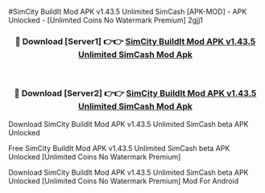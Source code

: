 #SimCity BuildIt Mod APK v1.43.5 Unlimited SimCash [APK-MOD] - APK Unlocked - [Unlimited Coins No Watermark Premium] 2gjj1



<div align="center">

<h3>🔴 Download [Server1] 👉👉 <a href="https://momento.my/?title=SimCity_BuildIt_Mod_APK_v1.43.5_Unlimited_SimCash">SimCity BuildIt Mod APK v1.43.5 Unlimited SimCash Mod Apk</a></h3><br>

<h3>🔴 Download [Server2] 👉👉 <a href="https://momento.my/?title=SimCity_BuildIt_Mod_APK_v1.43.5_Unlimited_SimCash">SimCity BuildIt Mod APK v1.43.5 Unlimited SimCash Mod Apk</a></h3>
</div>



Download SimCity BuildIt Mod APK v1.43.5 Unlimited SimCash beta APK Unlocked

Free SimCity BuildIt Mod APK v1.43.5 Unlimited SimCash beta APK Unlocked [Unlimited Coins No Watermark Premium]

Download SimCity BuildIt Mod APK v1.43.5 Unlimited SimCash beta APK Unlocked [Unlimited Coins No Watermark Premium] Mod For Android
